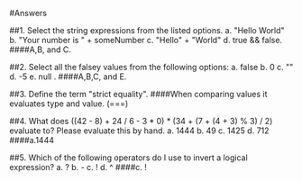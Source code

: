 #Answers

##1. Select the string expressions from the listed options. a. "Hello World" b. "Your number is " + someNumber c. "Hello" + "World" d. true && false.
####A,B, and C.

##2. Select all the falsey values from the following options: a. false b. 0 c. "" d. -5 e. null .
####A,B,C, and E.

##3. Define the term "strict equality".
####When comparing values it evaluates type and value. (===)

##4. What does ((42 - 8) + 24 / 6 - 3 * 0) * (34 + (7 + (4 + 3) % 3) / 2) evaluate to? Please evaluate this by hand. a. 1444 b. 49 c. 1425 d. 712
####a.1444

##5. Which of the following operators do I use to invert a logical expression? a. ? b. - c. ! d. ^
####c. !

